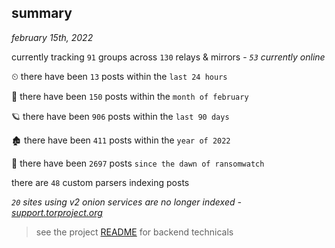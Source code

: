 
## summary
_february 15th, 2022_

currently tracking `91` groups across `130` relays & mirrors - _`53` currently online_

⏲ there have been `13` posts within the `last 24 hours`

🦈 there have been `150` posts within the `month of february`

🪐 there have been `906` posts within the `last 90 days`

🏚 there have been `411` posts within the `year of 2022`

🦕 there have been `2697` posts `since the dawn of ransomwatch`

there are `48` custom parsers indexing posts

_`20` sites using v2 onion services are no longer indexed - [support.torproject.org](https://support.torproject.org/onionservices/v2-deprecation/)_

> see the project [README](https://github.com/thetanz/ransomwatch#ransomwatch--) for backend technicals
